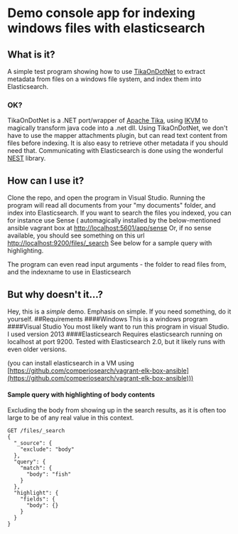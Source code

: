 ﻿# Demo console app for indexing windows files with elasticsearch
## What is it?
A simple test program showing how to use [TikaOnDotNet](https://kevm.github.io/tikaondotnet/) to extract metadata from files on a windows file system, and index them into Elasticsearch. 
### OK?
TikaOnDotNet is a .NET port/wrapper of [Apache Tika](http://tika.apache.org/), using [IKVM](http://www.ikvm.net/) to magically transform java code into a .net dll. 
Using TikaOnDotNet, we don't have to use the mapper attachments plugin, but can read text content from files before indexing. It is also easy to retrieve other metadata if you should need that. Communicating with Elasticsearch is done using the wonderful [NEST](http://nest.azurewebsites.net/) library.
## How can I use it?
Clone the repo, and open the program in Visual Studio. Running the program will read all documents from your "my documents"
folder, and index into Elasticsearch.
If you want to search the files you indexed, you can for instance use Sense
 ( automagically installed by the below-mentioned ansible vagrant box at [http://localhost:5601/app/sense](http://localhost:5601/app/sense)
Or, if no sense available, you should see something on this url [http://localhost:9200/files/_search](http://localhost:9200/files/_search)
See below for a sample query with highlighting.

The program can even read input arguments - the folder to read files from, and the indexname to use in Elasticsearch
## But why doesn't it...?
Hey, this is a *simple* demo. Emphasis on simple. If you need something, do it yourself.
##Requirements
####Windows
This is a windows program
####Visual Studio
You most likely want to run this program in visual Studio. I used version 2013
####Elasticsearch
Requires elasticsearch running on localhost at port 9200. Tested with Elasticsearch 2.0, but it likely runs with even older versions. 

(you can install elasticsearch in a VM using  [https://github.com/comperiosearch/vagrant-elk-box-ansible](https://github.com/comperiosearch/vagrant-elk-box-ansible)))

#### Sample query with highlighting of body contents
Excluding the body from showing up in the search results, as it is often too large to be of any real value in this context.

    GET /files/_search
    {
      "_source": {
        "exclude": "body"
      },
      "query": {
        "match": {
          "body": "fish"
        }
      },
      "highlight": {
        "fields": {
          "body": {}
        }
      }
    }
